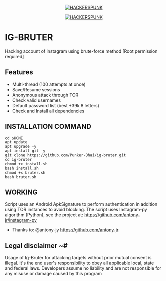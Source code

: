 <p align="center">
<a href="https://punkers.business.site"><img title="HACKERSPUNK" src="https://img.shields.io/badge/MADE%20IN-INDIA-SCRIPT?colorA=%23ff8100&colorB=%23017e40&colorC=%23ff0000&style=for-the-badge"></a>
</p>
</p>
<p align="center">
<a href="https://punkers.business.site"><img title="HACKERSPUNK" src="https://img.shields.io/badge/HACKERS-PUNK-green?style=for-the-badge&logo=appveyor"></a>
</p>

# IG-BRUTER
Hacking account of instagram using brute-force method [Root permission required]
## Features
* Multi-thread (100 attempts at once)
* Save/Resume sessions
* Anonymous attack through TOR
* Check valid usernames
* Default password list (best +39k 8 letters)
* Check and Install all dependencies
## INSTALLATION COMMAND
```
cd $HOME
apt update
apt upgrade -y
apt install git -y
git clone https://github.com/Punker-Bhai/ig-bruter.git
cd ig-bruter
chmod +x install.sh
bash install.sh
chmod +x bruter.sh
bash bruter.sh
```
## WORKING
Script uses an Android ApkSignature to perform authentication in addition using TOR instances to avoid blocking. The script uses Instagram-py algorithm (Python), see the project at: https://github.com/antony-jr/instagram-py 
* Thanks to: @antony-jy https://github.com/antony-jr
## Legal disclaimer ~#
Usage of Ig-Bruter for attacking targets without prior mutual consent is illegal. It's the end user's responsibility to obey all applicable local, state and federal laws. Developers assume no liability and are not responsible for any misuse or damage caused by this program
